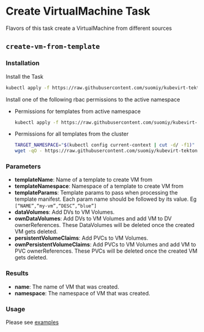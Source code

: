 # Create VirtualMachine Task

Flavors of this task create a VirtualMachine from different sources

## `create-vm-from-template`

### Installation

Install the Task

```bash
kubectl apply -f https://raw.githubusercontent.com/suomiy/kubevirt-tekton-tasks/master/tasks/create-vm/manifests/create-vm-from-template.yaml
```

Install one of the following rbac permissions to the active namespace
  - Permissions for templates from active namespace
    ```bash
    kubectl apply -f https://raw.githubusercontent.com/suomiy/kubevirt-tekton-tasks/master/tasks/create-vm/manifests/create-vm-namespace-rbac.yaml
    ```
  - Permissions for all templates from the cluster
    ```bash
    TARGET_NAMESPACE="$(kubectl config current-context | cut -d/ -f1)"
    wget -qO - https://raw.githubusercontent.com/suomiy/kubevirt-tekton-tasks/master/tasks/create-vm/manifests/create-vm-cluster-rbac.yaml | sed "s/TARGET_NAMESPACE/$TARGET_NAMESPACE/" | kubectl apply -f -
    ```

### Parameters

- **templateName**: Name of a template to create VM from
- **templateNamespace**: Namespace of a template to create VM from
- **templateParams**: Template params to pass when processing the template manifest. Each param name should be followed by its value. Eg `[“NAME”,“my-vm”,“DESC”,“blue”]`
- **dataVolumes**: Add DVs to VM Volumes.
- **ownDataVolumes**: Add DVs to VM Volumes and add VM to DV ownerReferences. These DataVolumes will be deleted once the created VM gets deleted.
- **persistentVolumeClaims**: Add PVCs to VM Volumes.
- **ownPersistentVolumeClaims**: Add PVCs to VM Volumes and add VM to PVC ownerReferences. These PVCs will be deleted once the created VM gets deleted.

### Results

- **name**: The name of VM that was created.
- **namespace**: The namespace of VM that was created.

### Usage

Please see [examples](examples)
